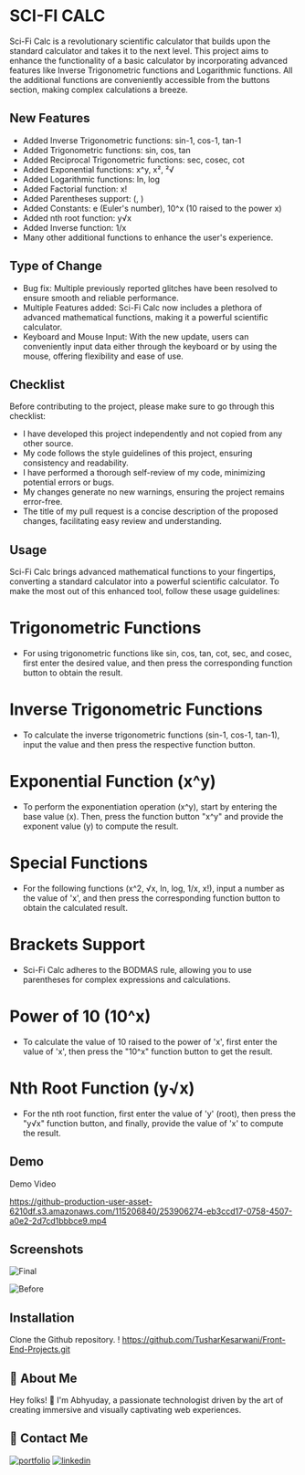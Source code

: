 
# SCI-FI CALC
Sci-Fi Calc is a revolutionary scientific calculator that builds upon the standard calculator and takes it to the next level. This project aims to enhance the functionality of a basic calculator by incorporating advanced features like Inverse Trigonometric functions and Logarithmic functions. All the additional functions are conveniently accessible from the buttons section, making complex calculations a breeze.






## New Features
- Added Inverse Trigonometric functions: sin-1, cos-1, tan-1
- Added Trigonometric functions: sin, cos, tan
- Added Reciprocal Trigonometric functions: sec, cosec, cot
- Added Exponential functions: x^y, x², ²√
- Added Logarithmic functions: ln, log
- Added Factorial function: x!
- Added Parentheses support: (, )
- Added Constants: e (Euler's number), 10^x (10 raised to the power x)
- Added nth root function: y√x
- Added Inverse function: 1/x
- Many other additional functions to enhance the user's experience.

## Type of Change
- Bug fix: Multiple previously reported glitches have been resolved to ensure smooth and reliable performance.
- Multiple Features added: Sci-Fi Calc now includes a plethora of advanced mathematical functions, making it a powerful scientific calculator.
- Keyboard and Mouse Input: With the new update, users can conveniently input data either through the keyboard or by using the mouse, offering flexibility and ease of use.


## Checklist
Before contributing to the project, please make sure to go through this checklist:

- I have developed this project independently and not copied from any other source.
- My code follows the style guidelines of this project, ensuring consistency and readability.
- I have performed a thorough self-review of my code, minimizing potential errors or bugs.
- My changes generate no new warnings, ensuring the project remains error-free.
- The title of my pull request is a concise description of the proposed changes, facilitating easy review and understanding.


## Usage
Sci-Fi Calc brings advanced mathematical functions to your fingertips, converting a standard calculator into a powerful scientific calculator. To make the most out of this enhanced tool, follow these usage guidelines:

# Trigonometric Functions
- For using trigonometric functions like sin, cos, tan, cot, sec, and cosec, first enter the desired value, and then press the corresponding function button to obtain the result.
# Inverse Trigonometric Functions
- To calculate the inverse trigonometric functions (sin-1, cos-1, tan-1), input the value and then press the respective function button.
# Exponential Function (x^y)
- To perform the exponentiation operation (x^y), start by entering the base value (x). Then, press the function button "x^y" and provide the exponent value (y) to compute the result.
# Special Functions
- For the following functions (x^2, √x, ln, log, 1/x, x!), input a number as the value of 'x', and then press the corresponding function button to obtain the calculated result.
# Brackets Support
- Sci-Fi Calc adheres to the BODMAS rule, allowing you to use parentheses for complex expressions and calculations.
# Power of 10 (10^x)
- To calculate the value of 10 raised to the power of 'x', first enter the value of 'x', then press the "10^x" function button to get the result.
# Nth Root Function (y√x)
- For the nth root function, first enter the value of 'y' (root), then press the "y√x" function button, and finally, provide the value of 'x' to compute the result.



## Demo
Demo Video

https://github-production-user-asset-6210df.s3.amazonaws.com/115206840/253906274-eb3ccd17-0758-4507-a0e2-2d7cd1bbbce9.mp4


## Screenshots
![Final](https://user-images.githubusercontent.com/115206840/253905933-58974fe0-e10c-465a-ae42-bee7aa132c0e.png)

![Before](https://user-images.githubusercontent.com/115206840/253905921-7e839104-4dc0-48c9-9352-4c02bc5bc3ca.jpg)


## Installation
Clone the Github repository.
! https://github.com/TusharKesarwani/Front-End-Projects.git



## 🚀 About Me
Hey folks! 👋 I'm Abhyuday, a passionate technologist driven by the art of creating immersive and visually captivating web experiences. 





## 🔗 Contact Me
[![portfolio](https://img.shields.io/badge/my_portfolio-000?style=for-the-badge&logo=ko-fi&logoColor=white)](https://linktr.ee/abhyuday12)
[![linkedin](https://img.shields.io/badge/linkedin-0A66C2?style=for-the-badge&logo=linkedin&logoColor=white)](https://www.linkedin.com/in/abhyuday12/)

